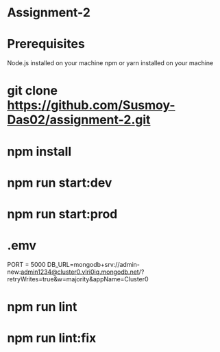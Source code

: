 # Assignment-2

# Prerequisites

Node.js installed on your machine
npm or yarn installed on your machine

# git clone <https://github.com/Susmoy-Das02/assignment-2.git>

# npm install

# npm run start:dev

# npm run start:prod

# .emv

PORT = 5000
DB_URL=mongodb+srv://admin-new:admin1234@cluster0.vlri0iq.mongodb.net/?retryWrites=true&w=majority&appName=Cluster0

# npm run lint

# npm run lint:fix
